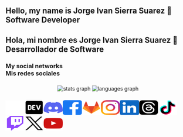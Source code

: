 ## Hello, my name is Jorge Ivan Sierra Suarez 👋<br>Software Developer

## Hola, mi nombre es Jorge Ivan Sierra Suarez 👋<br>Desarrollador de Software

### My social networks<br>Mis redes sociales

###

<div align="center">
  <img src="https://github-readme-stats.vercel.app/api?username=jissbossg&hide_title=false&hide_rank=false&show_icons=true&include_all_commits=true&count_private=true&disable_animations=false&theme=dracula&locale=en&hide_border=false&order=1" height="150" alt="stats graph"  />
  <img src="https://github-readme-stats.vercel.app/api/top-langs?username=jissbossg&locale=en&hide_title=false&layout=compact&card_width=320&langs_count=5&theme=dracula&hide_border=false&order=2" height="150" alt="languages graph"  />
</div>

###


<div align="left"><a href="https://app.aluracursos.com/user/jissbossh
" target="_blank"><img src="https://github.com/jissbossh/jissbossh/blob/main/assets/icons/social/svg/alura/default.svg" width="52" height="40" alt="Alura logo"/></a><a href="https://dev.to/jissbossh" target="_blank"><img src="https://github.com/jissbossh/jissbossh/blob/main/assets/icons/social/svg/devto/default.svg" width="52" height="40" alt="Dev.To logo"/></a><a href="https://discord.gg/JGSBF8UMup" target="_blank"><img src="https://github.com/jissbossh/jissbossh/blob/main/assets/icons/social/svg/discord/default.svg" width="52" height="40" alt="Discord logo"/></a><a href="https://www.facebook.com/jissbossh" target="_blank"><img src="https://github.com/jissbossh/jissbossh/blob/main/assets/icons/social/svg/facebook/default.svg" width="52" height="40" alt="Facebook logo"/></a><a href="https://gitlab.com/jissbossh" target="_blank"><img src="https://github.com/jissbossh/jissbossh/blob/main/assets/icons/social/svg/gitlab/default.svg" width="52" height="40" alt="GitLab logo"/></a><a href="https://www.instagram.com/jissbossh"><img src="https://github.com/jissbossh/jissbossh/blob/main/assets/icons/social/svg/instagram/default.svg" width="52" height="40" alt="Instagram logo"/></a><a href="https://www.linkedin.com/in/jissbossh"><img src="https://github.com/jissbossh/jissbossh/blob/main/assets/icons/social/svg/linkedin/default.svg" width="52" height="40" alt="Linkedin logo"/></a><a href="https://www.threads.net/@jissbossh"><img src="https://github.com/jissbossh/jissbossh/blob/main/assets/icons/social/svg/threads/default.svg" width="52" height="40" alt="Threads logo"/></a><a href="https://www.tiktok.com/@jissbossh"><img src="https://github.com/jissbossh/jissbossh/blob/main/assets/icons/social/svg/tiktok/default.svg" width="52" height="40" alt="Tiktok logo"/></a><a href="https://www.twitch.tv/jissbossh"><img src="https://github.com/jissbossh/jissbossh/blob/main/assets/icons/social/svg/twitch/default.svg" width="52" height="40" alt="Twitch logo"/></a><a href="https://x.com/jissbossh"><img src="https://github.com/jissbossh/jissbossh/blob/main/assets/icons/social/svg/x/default.svg" width="52" height="40" alt="X logo"/></a><a href="https://www.youtube.com/@jissbossh"><img src="https://github.com/jissbossh/jissbossh/blob/main/assets/icons/social/svg/youtube/default.svg" width="52" height="40" alt="Youtube logo"/></a></div>

###

<!--
**JISSBOSSH/jissbossh** is a ✨ _special_ ✨ repository because its `README.md` (this file) appears on your GitHub profile.

Here are some ideas to get you started:

- 🔭 I’m currently working on ...
- 🌱 I’m currently learning ...
- 👯 I’m looking to collaborate on ...
- 🤔 I’m looking for help with ...
- 💬 Ask me about ...
- 📫 How to reach me: ...
- 😄 Pronouns: ...
- ⚡ Fun fact: ...
-->
<!--
